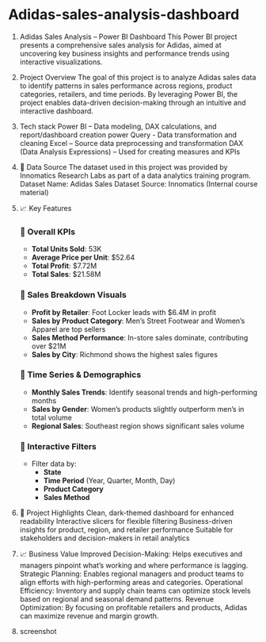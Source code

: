 # Adidas-sales-analysis-dashboard
1. Adidas Sales Analysis – Power BI Dashboard
  This Power BI project presents a comprehensive sales analysis for Adidas, aimed at uncovering key business insights and performance       trends   using interactive visualizations.

2. Project Overview
  The goal of this project is to analyze Adidas sales data to identify patterns in sales performance across regions, product categories,    retailers, and time periods. By leveraging Power BI, the project enables data-driven decision-making through an intuitive and             interactive    dashboard.

3. Tech stack
   Power BI – Data modeling, DAX calculations, and report/dashboard creation
   power Query - Data transformation and cleaning 
   Excel – Source data preprocessing and transformation
   DAX (Data Analysis Expressions) – Used for creating measures and KPIs
   
5. 📂 Data Source
   The dataset used in this project was provided by Innomatics Research Labs as part of a data analytics training program.
   Dataset Name: Adidas Sales Dataset
   Source: Innomatics (Internal course material)

6. 📈 Key Features

    ### 🔹 Overall KPIs
    - **Total Units Sold**: 53K  
    - **Average Price per Unit**: $52.64  
    - **Total Profit**: $7.72M  
    - **Total Sales**: $21.58M  
    
    ### 🔹 Sales Breakdown Visuals
    - **Profit by Retailer**: Foot Locker leads with $6.4M in profit
    - **Sales by Product Category**: Men’s Street Footwear and Women’s Apparel are top sellers
    - **Sales Method Performance**: In-store sales dominate, contributing over $21M
    - **Sales by City**: Richmond shows the highest sales figures
    
    ### 🔹 Time Series & Demographics
    - **Monthly Sales Trends**: Identify seasonal trends and high-performing months
    - **Sales by Gender**: Women’s products slightly outperform men’s in total volume
    - **Regional Sales**: Southeast region shows significant sales volume
    
    ### 🔹 Interactive Filters
    - Filter data by:
      - **State**
      - **Time Period** (Year, Quarter, Month, Day)
      - **Product Category**
      - **Sales Method**
     
  7. 🌟 Project Highlights
      Clean, dark-themed dashboard for enhanced readability
      Interactive slicers for flexible filtering
      Business-driven insights for product, region, and retailer performance
      Suitable for stakeholders and decision-makers in retail analytics

  8. 📈 Business Value
      Improved Decision-Making: Helps executives and managers pinpoint what’s working and where performance is lagging.
      Strategic Planning: Enables regional managers and product teams to align efforts with high-performing areas and categories.
      Operational Efficiency: Inventory and supply chain teams can optimize stock levels based on regional and seasonal demand patterns.
      Revenue Optimization: By focusing on profitable retailers and products, Adidas can maximize revenue and margin growth.
 
 9. screenshot
     

